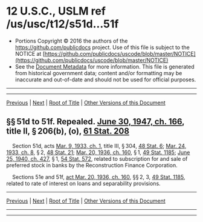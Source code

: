 ---
---

# 12 U.S.C., USLM ref /us/usc/t12/s51d...51f

* Portions Copyright © 2016 the authors of the https://github.com/publicdocs project.
  Use of this file is subject to the NOTICE at [https://github.com/publicdocs/uscode/blob/master/NOTICE](https://github.com/publicdocs/uscode/blob/master/NOTICE)
* See the [Document Metadata](././../../../../..//README.md) for more information.
  This file is generated from historical government data; content and/or formatting may be inaccurate and out-of-date and should not be used for official purposes.

----------
----------

[Previous](./../../../../..//us/usc/t12/ch2/schII/m__us_usc_t12_s51c.md) | [Next](./../../../../..//us/usc/t12/ch2/schII/m__us_usc_t12_s52.md) | [Root of Title](./../../../../../) | [Other Versions of this Document](https://publicdocs.github.io/go/links?ns=uslm&ref=%2Fus%2Fusc%2Ft12%2Fs51d...51f)

## §§ 51d to 51f. Repealed. [June 30, 1947, ch. 166][/us/act/1947-06-30/ch166], title II, § 206(b), (o), [61 Stat. 208][/us/stat/61/208]

    Section 51d, acts [Mar. 9, 1933, ch. 1][/us/act/1933-03-09/ch1], title III, § 304, [48 Stat. 6][/us/stat/48/6]; [Mar. 24, 1933, ch. 8][/us/act/1933-03-24/ch8], § 2, [48 Stat. 21][/us/stat/48/21]; [Mar. 20, 1936, ch. 160][/us/act/1936-03-20/ch160], § 1, [49 Stat. 1185][/us/stat/49/1185]; [June 25, 1940, ch. 427][/us/act/1940-06-25/ch427], § 1, [54 Stat. 572][/us/stat/54/572], related to subscription for and sale of preferred stock in banks by the Reconstruction Finance Corporation.

    Sections 51e and 51f, [act Mar. 20, 1936, ch. 160][/us/act/1936-03-20/ch160], §§ 2, 3, [49 Stat. 1185][/us/stat/49/1185], related to rate of interest on loans and separability provisions.

----------

[Previous](./../../../../..//us/usc/t12/ch2/schII/m__us_usc_t12_s51c.md) | [Next](./../../../../..//us/usc/t12/ch2/schII/m__us_usc_t12_s52.md) | [Root of Title](./../../../../../) | [Other Versions of this Document](https://publicdocs.github.io/go/links?ns=uslm&ref=%2Fus%2Fusc%2Ft12%2Fs51d...51f)

----------
----------

[/us/act/1947-06-30/ch166]: https://publicdocs.github.io/go/links?ns=uslm&ref=%2Fus%2Fact%2F1947-06-30%2Fch166
[/us/stat/61/208]: https://publicdocs.github.io/go/links?ns=uslm&ref=%2Fus%2Fstat%2F61%2F208
[/us/act/1933-03-09/ch1]: https://publicdocs.github.io/go/links?ns=uslm&ref=%2Fus%2Fact%2F1933-03-09%2Fch1
[/us/stat/48/6]: https://publicdocs.github.io/go/links?ns=uslm&ref=%2Fus%2Fstat%2F48%2F6
[/us/act/1933-03-24/ch8]: https://publicdocs.github.io/go/links?ns=uslm&ref=%2Fus%2Fact%2F1933-03-24%2Fch8
[/us/stat/48/21]: https://publicdocs.github.io/go/links?ns=uslm&ref=%2Fus%2Fstat%2F48%2F21
[/us/act/1936-03-20/ch160]: https://publicdocs.github.io/go/links?ns=uslm&ref=%2Fus%2Fact%2F1936-03-20%2Fch160
[/us/stat/49/1185]: https://publicdocs.github.io/go/links?ns=uslm&ref=%2Fus%2Fstat%2F49%2F1185
[/us/act/1940-06-25/ch427]: https://publicdocs.github.io/go/links?ns=uslm&ref=%2Fus%2Fact%2F1940-06-25%2Fch427
[/us/stat/54/572]: https://publicdocs.github.io/go/links?ns=uslm&ref=%2Fus%2Fstat%2F54%2F572
[/us/act/1936-03-20/ch160]: https://publicdocs.github.io/go/links?ns=uslm&ref=%2Fus%2Fact%2F1936-03-20%2Fch160
[/us/stat/49/1185]: https://publicdocs.github.io/go/links?ns=uslm&ref=%2Fus%2Fstat%2F49%2F1185


